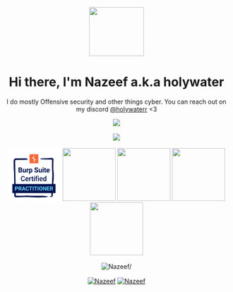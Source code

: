 <p align="center">
    <img src="images/pikachu-pokemon.gif" width="124" height="111"/>
</p>

<h1 align="center">Hi there, I'm Nazeef a.k.a holywater</h1>

<p align="center">
    I do mostly Offensive security and other things cyber. You can reach out on my discord <a href="https://discord.com/users/593390384785391637">@holywaterr</a> <3
</p>

<p align="center">
    <img src="https://user-images.githubusercontent.com/74038190/212750155-3ceddfbd-19d3-40a3-87af-8d329c8323c4.gif"/>
</p>

<p align="center">
    <img src="https://user-images.githubusercontent.com/74038190/212744287-14f66c13-5458-40dc-9244-8ff533fc8f4a.gif"/>
</p>

<p align="center">
    <img src="images/bscp.png?raw=true" width="120" height="120"/>
    <img src="https://api.accredible.com/v1/frontend/credential_website_embed_image/badge/137295599" width="120" height="120"/>
    <img src="https://api.accredible.com/v1/frontend/credential_website_embed_image/badge/91371229" width="120" height="120"/>
    <img src="images/cpts.png?raw=true" width="120" height="120"/>
    <img src="images/crto.png?raw=true" width="120" height="120"/>
</p>

<p align="center">
    <img src="https://komarev.com/ghpvc/?username=holywater2372&style=flat&color=blue" alt=Nazeef/> 
</p>

<p align="center">
    <a href="https://www.linkedin.com/in/nazeef-hasan-khan/" target="blank"><img align="center" src="https://user-images.githubusercontent.com/74038190/235294012-0a55e343-37ad-4b0f-924f-c8431d9d2483.gif" alt="Nazeef" height="50" width="50" /></a>
    <a href="https://discordapp.com/users/593390384785391637" target="blank"><img align="center" src="https://user-images.githubusercontent.com/74038190/235294015-47144047-25ab-417c-af1b-6746820a20ff.gif" alt="Nazeef" height="50" width="50" /></a>
</p>
